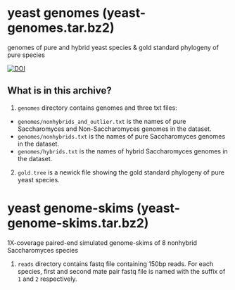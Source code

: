# yeast genomes (yeast-genomes.tar.bz2)
genomes of pure and hybrid yeast species &amp; gold standard phylogeny of pure species

[![DOI](https://zenodo.org/badge/278435159.svg)](https://zenodo.org/badge/latestdoi/278435159)


## What is in this archive?

1. `genomes` directory contains genomes and three txt files:

  * `genomes/nonhybrids_and_outlier.txt` is the names of pure Saccharomyces and Non-Saccharomyces genomes in the dataset.
  * `genomes/nonhybrids.txt` is the names of pure Saccharomyces genomes in the dataset.
  * `genomes/hybrids.txt` is the names of hybrid Saccharomyces genomes in the dataset.

2.  `gold.tree` is a newick file showing the gold standard phylogeny of pure yeast species.

# yeast genome-skims (yeast-genome-skims.tar.bz2)

1X-coverage paired-end simulated genome-skims of 8 nonhybrid Saccharomyces species 


1. `reads` directory contains fastq file containing 150bp reads. For each species, first and second mate pair fastq file is named with the suffix of `1` and `2` respectively.
